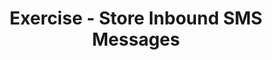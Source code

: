 ---
class: 'databases'
title: 'Exercise - Store Inbound SMS Messages'
youtube: 'fk3kVN3DcrU'
order: 10
length: 393
---